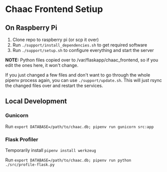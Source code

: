# Chaac Frontend Setiup

## On Raspberry Pi

1. Clone repo to raspberry pi (or scp it over)
2. Run `./support/install_dependencies.sh` to get required software
3. Run `./support/setup.sh` to configure everything and start the server

**NOTE:** Python files copied over to /var/flaskapp/chaac_frontend, so if you edit the ones here, it won't change.

If you just changed a few files and don't want to go through the whole pipenv process again, you can use `./support/update.sh`. This will just rsync the changed files over and restart the services.

## Local Development

### Gunicorn
Run `export DATABASE=/path/to/chaac.db; pipenv run gunicorn src:app`

### Flask Profiler

Temporarily install `pipenv install werkzeug`

Run `export DATABASE=/path/to/chaac.db; pipenv run python ./src/profile-flask.py`

